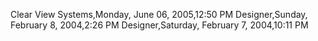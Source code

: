 ﻿Clear View Systems,Monday, June 06, 2005,12:50 PMDesigner,Sunday, February 8, 2004,2:26 PMDesigner,Saturday, February 7, 2004,10:11 PM